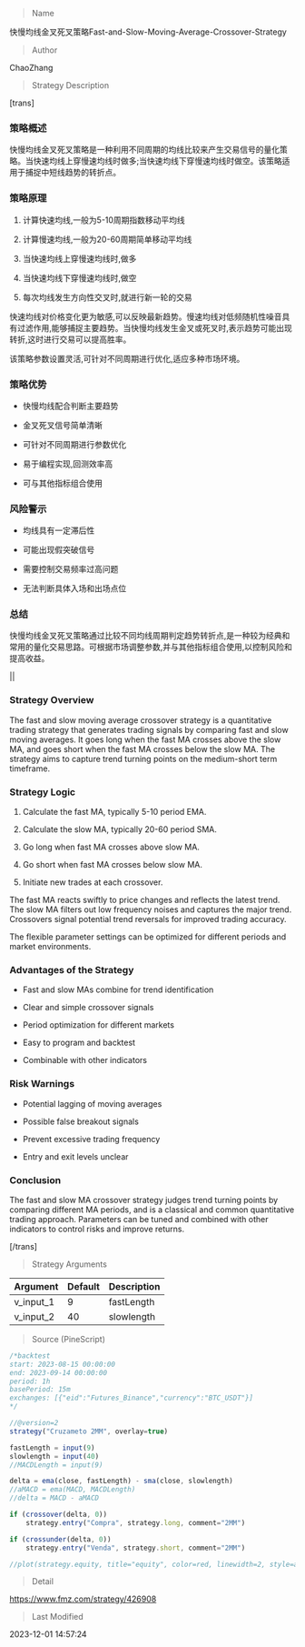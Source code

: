 
> Name

快慢均线金叉死叉策略Fast-and-Slow-Moving-Average-Crossover-Strategy

> Author

ChaoZhang

> Strategy Description



[trans]  

### 策略概述

快慢均线金叉死叉策略是一种利用不同周期的均线比较来产生交易信号的量化策略。当快速均线上穿慢速均线时做多;当快速均线下穿慢速均线时做空。该策略适用于捕捉中短线趋势的转折点。

### 策略原理  

1. 计算快速均线,一般为5-10周期指数移动平均线

2. 计算慢速均线,一般为20-60周期简单移动平均线

3. 当快速均线上穿慢速均线时,做多

4. 当快速均线下穿慢速均线时,做空

5. 每次均线发生方向性交叉时,就进行新一轮的交易

快速均线对价格变化更为敏感,可以反映最新趋势。慢速均线对低频随机性噪音具有过滤作用,能够捕捉主要趋势。当快慢均线发生金叉或死叉时,表示趋势可能出现转折,这时进行交易可以提高胜率。

该策略参数设置灵活,可针对不同周期进行优化,适应多种市场环境。

### 策略优势  

- 快慢均线配合判断主要趋势

- 金叉死叉信号简单清晰 

- 可针对不同周期进行参数优化

- 易于编程实现,回测效率高

- 可与其他指标组合使用

### 风险警示

- 均线具有一定滞后性

- 可能出现假突破信号

- 需要控制交易频率过高问题

- 无法判断具体入场和出场点位

### 总结

快慢均线金叉死叉策略通过比较不同均线周期判定趋势转折点,是一种较为经典和常用的量化交易思路。可根据市场调整参数,并与其他指标组合使用,以控制风险和提高收益。

||
### Strategy Overview

The fast and slow moving average crossover strategy is a quantitative trading strategy that generates trading signals by comparing fast and slow moving averages. It goes long when the fast MA crosses above the slow MA, and goes short when the fast MA crosses below the slow MA. The strategy aims to capture trend turning points on the medium-short term timeframe.

### Strategy Logic

1. Calculate the fast MA, typically 5-10 period EMA. 

2. Calculate the slow MA, typically 20-60 period SMA.

3. Go long when fast MA crosses above slow MA. 

4. Go short when fast MA crosses below slow MA.

5. Initiate new trades at each crossover.

The fast MA reacts swiftly to price changes and reflects the latest trend. The slow MA filters out low frequency noises and captures the major trend. Crossovers signal potential trend reversals for improved trading accuracy.

The flexible parameter settings can be optimized for different periods and market environments. 

### Advantages of the Strategy

- Fast and slow MAs combine for trend identification

- Clear and simple crossover signals

- Period optimization for different markets

- Easy to program and backtest

- Combinable with other indicators 

### Risk Warnings  

- Potential lagging of moving averages

- Possible false breakout signals 

- Prevent excessive trading frequency

- Entry and exit levels unclear

### Conclusion

The fast and slow MA crossover strategy judges trend turning points by comparing different MA periods, and is a classical and common quantitative trading approach. Parameters can be tuned and combined with other indicators to control risks and improve returns.

[/trans]

> Strategy Arguments



|Argument|Default|Description|
|----|----|----|
|v_input_1|9|fastLength|
|v_input_2|40|slowlength|


> Source (PineScript)

``` javascript
/*backtest
start: 2023-08-15 00:00:00
end: 2023-09-14 00:00:00
period: 1h
basePeriod: 15m
exchanges: [{"eid":"Futures_Binance","currency":"BTC_USDT"}]
*/

//@version=2
strategy("Cruzameto 2MM", overlay=true)

fastLength = input(9)
slowlength = input(40)
//MACDLength = input(9)

delta = ema(close, fastLength) - sma(close, slowlength)
//aMACD = ema(MACD, MACDLength)
//delta = MACD - aMACD

if (crossover(delta, 0))
    strategy.entry("Compra", strategy.long, comment="2MM")

if (crossunder(delta, 0))
    strategy.entry("Venda", strategy.short, comment="2MM")

//plot(strategy.equity, title="equity", color=red, linewidth=2, style=areabr)
```

> Detail

https://www.fmz.com/strategy/426908

> Last Modified

2023-12-01 14:57:24

